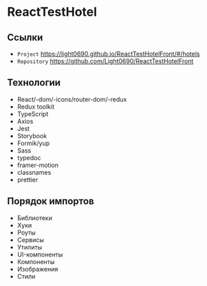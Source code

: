 # ReactTestHotel

## Ссылки

- `Project` https://light0690.github.io/ReactTestHotelFront/#/hotels
- `Repository` https://github.com/Light0690/ReactTestHotelFront

## Технологии

- React/-dom/-icons/router-dom/-redux
- Redux toolkit
- TypeScript
- Axios
- Jest
- Storybook
- Formik/yup
- Sass
- typedoc
- framer-motion
- classnames
- prettier

## Порядок импортов

- Библиотеки
- Хуки
- Роуты
- Сервисы
- Утилиты
- UI-компоненты
- Компоненты
- Изображения
- Стили
